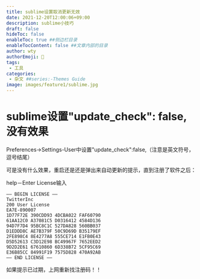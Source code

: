 ```yaml
---
title: sublime设置取消更新无效
date: 2021-12-20T12:00:06+09:00
description: sublime小技巧
draft: false
hideToc: false
enableToc: true ##侧边栏目录
enableTocContent: false ##文章内部的目录
author: wty                                                                                                                                                                                                                                                                                                                                                                                                                                                                                                                                                                                                                                                                                                                                                                                                                                                                                                                                                                                                                                                                                                                                                                                                                                                                                                                                                
authorEmoji: 🤖
tags:
 - 工具
categories:
 - 杂文 ##series:-Themes Guide
image: images/feature1/sublime.jpg
---
```


# sublime设置"update_check": false,没有效果

Preferences->Settings-User中设置"update_check":false,（注意是英文符号，逗号结尾）

可是没有什么效果，重启还是还是弹出来自动更新的提示，直到注册了软件之后：

help－Enter License输入

```
—– BEGIN LICENSE —–  
TwitterInc  
200 User License  
EA7E-890007  
1D77F72E 390CDD93 4DCBA022 FAF60790  
61AA12C0 A37081C5 D0316412 4584D136  
94D7F7D4 95BC8C1C 527DA828 560BB037  
D1EDDD8C AE7B379F 50C9D69D B35179EF  
2FE898C4 8E4277A8 555CE714 E1FB0E43  
D5D52613 C3D12E98 BC49967F 7652EED2  
9D2D2E61 67610860 6D338B72 5CF95C69  
E36B85CC 84991F19 7575D828 470A92AB  
—— END LICENSE —— 
```

如果提示已过期，上网重新找注册码！！